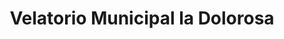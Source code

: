 ---
title: "Velatorio Municipal la Dolorosa"
url: /galinduste/velatorio-municipal-la-dolorosa/
shop: Bestattungen
---